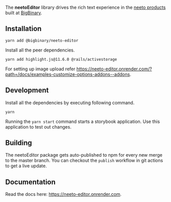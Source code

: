 The **neetoEditor** library drives the rich text experience in the
[neeto products](https://neeto.com) built at
[BigBinary](https://www.bigbinary.com).

## Installation

```
yarn add @bigbinary/neeto-editor
```

Install all the peer dependencies.

```
yarn add highlight.js@11.6.0 @rails/activestorage
```

For setting up image upload refer
https://neeto-editor.onrender.com/?path=/docs/examples-customize-options-addons--addons.

## Development

Install all the dependencies by executing following command.

```
yarn
```

Running the `yarn start` command starts a storybook application. Use this
application to test out changes.

## Building

The neetoEditor package gets auto-published to npm for every new merge to the
master branch. You can checkout the `publish` workflow in git actions to get a
live update.

## Documentation

Read the docs here: https://neeto-editor.onrender.com.
